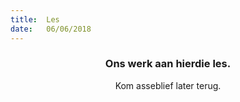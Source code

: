 ```yaml
---
title:  Les
date:   06/06/2018
---
```


### <center>Ons werk aan hierdie les.</center>
<center>Kom asseblief later terug.</center>